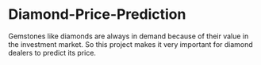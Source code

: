 # Diamond-Price-Prediction
Gemstones like diamonds are always in demand because of their
value in the investment market. So this project makes it very
important for diamond dealers to predict its price.
